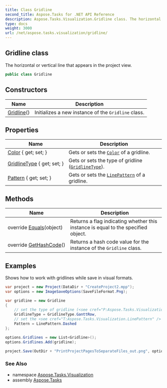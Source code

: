 ```yaml
---
title: Class Gridline
second_title: Aspose.Tasks for .NET API Reference
description: Aspose.Tasks.Visualization.Gridline class. The horizontal or vertical line that appears in the project view
type: docs
weight: 3000
url: /net/aspose.tasks.visualization/gridline/
---
```

## Gridline class

The horizontal or vertical line that appears in the project view.

```csharp
public class Gridline
```

## Constructors

| Name | Description |
| --- | --- |
| [Gridline](gridline/)() | Initializes a new instance of the `Gridline` class. |

## Properties

| Name | Description |
| --- | --- |
| [Color](../../aspose.tasks.visualization/gridline/color/) { get; set; } | Gets or sets the [`Color`](./color/) of a gridline. |
| [GridlineType](../../aspose.tasks.visualization/gridline/gridlinetype/) { get; set; } | Gets or sets the type of gridline ([`GridlineType`](./gridlinetype/)). |
| [Pattern](../../aspose.tasks.visualization/gridline/pattern/) { get; set; } | Gets or sets the [`LinePattern`](../linepattern/) of a gridline. |

## Methods

| Name | Description |
| --- | --- |
| override [Equals](../../aspose.tasks.visualization/gridline/equals/)(object) | Returns a flag indicating whether this instance is equal to the specified object. |
| override [GetHashCode](../../aspose.tasks.visualization/gridline/gethashcode/)() | Returns a hash code value for the instance of the `Gridline` class. |

## Examples

Shows how to work with gridlines while save in visual formats.

```csharp
var project = new Project(DataDir + "CreateProject2.mpp");
var options = new ImageSaveOptions(SaveFileFormat.Png);

var gridline = new Gridline
{
    // set the type of gridline (<see cref="P:Aspose.Tasks.Visualization.Gridline.GridlineType" />).
    GridlineType = GridlineType.GanttRow, 
    // set the <see cref="T:Aspose.Tasks.Visualization.LinePattern" /> of a gridline
    Pattern = LinePattern.Dashed
};

options.Gridlines = new List<Gridline>();
options.Gridlines.Add(gridline);

project.Save(OutDir + "PrintProjectPagesToSeparateFiles_out.png", options);
```

### See Also

* namespace [Aspose.Tasks.Visualization](../../aspose.tasks.visualization/)
* assembly [Aspose.Tasks](../../)


